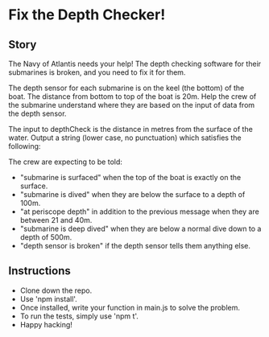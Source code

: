 # Fix the Depth Checker!

## Story

The Navy of Atlantis needs your help! The depth checking software for their submarines is broken, and you need to fix it for them.

The depth sensor for each submarine is on the keel (the bottom) of the boat. The distance from bottom to top of the boat is 20m. Help the crew of the submarine understand where they are based on the input of data from the depth sensor.

The input to depthCheck is the distance in metres from the surface of the water. Output a string (lower case, no punctuation) which satisfies the following:

The crew are expecting to be told:

- "submarine is surfaced" when the top of the boat is exactly on the surface.
- "submarine is dived" when they are below the surface to a depth of 100m.
- "at periscope depth" in addition to the previous message when they are between 21 and 40m.
- "submarine is deep dived" when they are below a normal dive down to a depth of 500m.
- "depth sensor is broken" if the depth sensor tells them anything else.

## Instructions

- Clone down the repo.
- Use 'npm install'.
- Once installed, write your function in main.js to solve the problem.
- To run the tests, simply use 'npm t'.
- Happy hacking!
